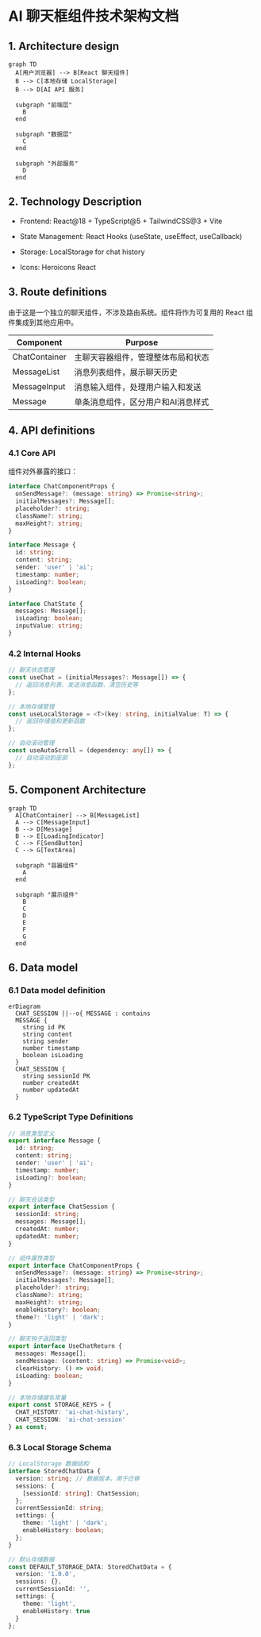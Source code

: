 # AI 聊天框组件技术架构文档

## 1. Architecture design

```mermaid
graph TD
  A[用户浏览器] --> B[React 聊天组件]
  B --> C[本地存储 LocalStorage]
  B --> D[AI API 服务]

  subgraph "前端层"
    B
  end

  subgraph "数据层"
    C
  end

  subgraph "外部服务"
    D
  end
```

## 2. Technology Description

* Frontend: React\@18 + TypeScript\@5 + TailwindCSS\@3 + Vite

* State Management: React Hooks (useState, useEffect, useCallback)

* Storage: LocalStorage for chat history

* Icons: Heroicons React

## 3. Route definitions

由于这是一个独立的聊天组件，不涉及路由系统。组件将作为可复用的 React 组件集成到其他应用中。

| Component     | Purpose            |
| ------------- | ------------------ |
| ChatContainer | 主聊天容器组件，管理整体布局和状态  |
| MessageList   | 消息列表组件，展示聊天历史      |
| MessageInput  | 消息输入组件，处理用户输入和发送   |
| Message       | 单条消息组件，区分用户和AI消息样式 |

## 4. API definitions

### 4.1 Core API

组件对外暴露的接口：

```typescript
interface ChatComponentProps {
  onSendMessage?: (message: string) => Promise<string>;
  initialMessages?: Message[];
  placeholder?: string;
  className?: string;
  maxHeight?: string;
}

interface Message {
  id: string;
  content: string;
  sender: 'user' | 'ai';
  timestamp: number;
  isLoading?: boolean;
}

interface ChatState {
  messages: Message[];
  isLoading: boolean;
  inputValue: string;
}
```

### 4.2 Internal Hooks

```typescript
// 聊天状态管理
const useChat = (initialMessages?: Message[]) => {
  // 返回消息列表、发送消息函数、清空历史等
};

// 本地存储管理
const useLocalStorage = <T>(key: string, initialValue: T) => {
  // 返回存储值和更新函数
};

// 自动滚动管理
const useAutoScroll = (dependency: any[]) => {
  // 自动滚动到底部
};
```

## 5. Component Architecture

```mermaid
graph TD
  A[ChatContainer] --> B[MessageList]
  A --> C[MessageInput]
  B --> D[Message]
  B --> E[LoadingIndicator]
  C --> F[SendButton]
  C --> G[TextArea]

  subgraph "容器组件"
    A
  end

  subgraph "展示组件"
    B
    C
    D
    E
    F
    G
  end
```

## 6. Data model

### 6.1 Data model definition

```mermaid
erDiagram
  CHAT_SESSION ||--o{ MESSAGE : contains
  MESSAGE {
    string id PK
    string content
    string sender
    number timestamp
    boolean isLoading
  }
  CHAT_SESSION {
    string sessionId PK
    number createdAt
    number updatedAt
  }
```

### 6.2 TypeScript Type Definitions

```typescript
// 消息类型定义
export interface Message {
  id: string;
  content: string;
  sender: 'user' | 'ai';
  timestamp: number;
  isLoading?: boolean;
}

// 聊天会话类型
export interface ChatSession {
  sessionId: string;
  messages: Message[];
  createdAt: number;
  updatedAt: number;
}

// 组件属性类型
export interface ChatComponentProps {
  onSendMessage?: (message: string) => Promise<string>;
  initialMessages?: Message[];
  placeholder?: string;
  className?: string;
  maxHeight?: string;
  enableHistory?: boolean;
  theme?: 'light' | 'dark';
}

// 聊天钩子返回类型
export interface UseChatReturn {
  messages: Message[];
  sendMessage: (content: string) => Promise<void>;
  clearHistory: () => void;
  isLoading: boolean;
}

// 本地存储键名常量
export const STORAGE_KEYS = {
  CHAT_HISTORY: 'ai-chat-history',
  CHAT_SESSION: 'ai-chat-session'
} as const;
```

### 6.3 Local Storage Schema

```typescript
// LocalStorage 数据结构
interface StoredChatData {
  version: string; // 数据版本，用于迁移
  sessions: {
    [sessionId: string]: ChatSession;
  };
  currentSessionId: string;
  settings: {
    theme: 'light' | 'dark';
    enableHistory: boolean;
  };
}

// 默认存储数据
const DEFAULT_STORAGE_DATA: StoredChatData = {
  version: '1.0.0',
  sessions: {},
  currentSessionId: '',
  settings: {
    theme: 'light',
    enableHistory: true
  }
};
```

